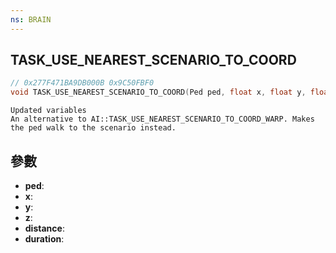 ```yaml
---
ns: BRAIN
---
```

## TASK_USE_NEAREST_SCENARIO_TO_COORD

```c
// 0x277F471BA9DB000B 0x9C50FBF0
void TASK_USE_NEAREST_SCENARIO_TO_COORD(Ped ped, float x, float y, float z, float distance, int duration);
```

```
Updated variables  
An alternative to AI::TASK_USE_NEAREST_SCENARIO_TO_COORD_WARP. Makes the ped walk to the scenario instead.  
```

## 參數
* **ped**: 
* **x**: 
* **y**: 
* **z**: 
* **distance**: 
* **duration**: 

